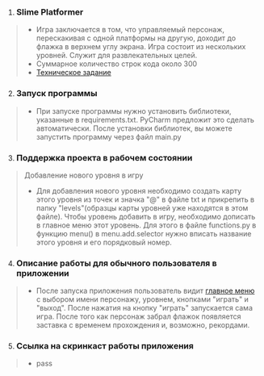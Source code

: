 1. ### **Slime Platformer**
> - Игра заключается в том, что управляемый персонаж, перескакивая с одной платформы на другую, доходит до 
флажка в верхнем углу экрана. Игра состоит из нескольких уровней. Служит для развлекательных целей.
> - Суммарное количество строк кода около 300
> - [Техническое задание](materials%2Ftechnical_specification.md)
2. ### **Запуск программы**
> - При запуске программы нужно установить библиотеки, указанные в requirements.txt. PyCharm предложит это сделать 
автоматически. После установки библиотек, вы можете запустить программу через файл main.py
3. ### **Поддержка проекта в рабочем состоянии**
> Добавление нового уровня в игру
> - Для добавления нового уровня необходимо создать карту этого уровня из точек и значка "@" в файле txt и прикрепить 
в папку "levels"(образцы карты уровней уже находятся в этом файле). Чтобы уровень добавить в игру, необходимо дописать 
в главное меню этот уровень. 
Для этого в файле functions.py в функцию menu() в menu.add.selector нужно вписать название этого уровня и его 
порядковый номер.
4. ### **Описание работы для обычного пользователя в приложении**
> - После запуска приложения пользователь видит [главное меню](materials%2Fmain_menu.png) с выбором имени персонажу, 
уровнем, кнопками "играть" и "выход". После нажатия на кнопку "играть" запускается сама игра. После того как персонаж
забрал флажок появляется заставка с временем прохождения и, возможно, рекордами.
5. ### **Ссылка на скринкаст работы приложения**
> - pass